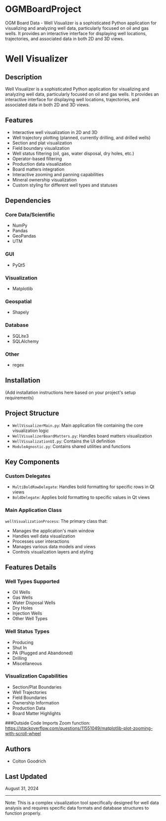 # OGMBoardProject
 OGM Board Data - Well Visualizer is a sophisticated Python application for visualizing and analyzing well data, particularly focused on oil and gas wells. It provides an interactive interface for displaying well locations, trajectories, and associated data in both 2D and 3D views.

# Well Visualizer

## Description
Well Visualizer is a sophisticated Python application for visualizing and analyzing well data, particularly focused on oil and gas wells. It provides an interactive interface for displaying well locations, trajectories, and associated data in both 2D and 3D views.

## Features
- Interactive well visualization in 2D and 3D
- Well trajectory plotting (planned, currently drilling, and drilled wells)
- Section and plat visualization
- Field boundary visualization
- Well status filtering (oil, gas, water disposal, dry holes, etc.)
- Operator-based filtering
- Production data visualization
- Board matters integration
- Interactive zooming and panning capabilities
- Mineral ownership visualization
- Custom styling for different well types and statuses

## Dependencies
### Core Data/Scientific
- NumPy
- Pandas
- GeoPandas
- UTM

### GUI
- PyQt5

### Visualization
- Matplotlib

### Geospatial
- Shapely

### Database
- SQLite3
- SQLAlchemy

### Other
- regex

## Installation
(Add installation instructions here based on your project's setup requirements)

## Project Structure
- `WellVisualizerMain.py`: Main application file containing the core visualization logic
- `WellVisualizerBoardMatters.py`: Handles board matters visualization
- `WellVisualizationUI.py`: Contains the UI definition
- `ModuleAgnostic.py`: Contains shared utilities and functions

## Key Components

### Custom Delegates
- `MultiBoldRowDelegate`: Handles bold formatting for specific rows in Qt views
- `BoldDelegate`: Applies bold formatting to specific values in Qt views

### Main Application Class
`wellVisualizationProcess`: The primary class that:
- Manages the application's main window
- Handles well data visualization
- Processes user interactions
- Manages various data models and views
- Controls visualization layers and styling

## Features Details

### Well Types Supported
- Oil Wells
- Gas Wells
- Water Disposal Wells
- Dry Holes
- Injection Wells
- Other Well Types

### Well Status Types
- Producing
- Shut In
- PA (Plugged and Abandoned)
- Drilling
- Miscellaneous

### Visualization Capabilities
- Section/Plat Boundaries
- Well Trajectories
- Field Boundaries
- Ownership Information
- Production Data
- Board Matter Highlights

###Outside Code Imports
Zoom function: https://stackoverflow.com/questions/11551049/matplotlib-plot-zooming-with-scroll-wheel


## Authors
- Colton Goodrich

## Last Updated
August 31, 2024

---
Note: This is a complex visualization tool specifically designed for well data analysis and requires specific data formats and database structures to function properly.

